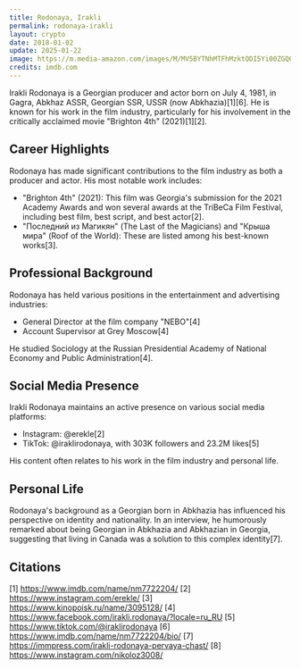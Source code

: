 ```yaml
---
title: Rodonaya, Irakli
permalink: rodonaya-irakli
layout: crypto
date: 2018-01-02
update: 2025-01-22
image: https://m.media-amazon.com/images/M/MV5BYTNhMTFhMzktODI5Yi00ZGQ0LTk5NjItMzJjZGQxMTRiZjBkXkEyXkFqcGc@._V1_FMjpg_UY1841_.jpg
credits: imdb.com
---
```


Irakli Rodonaya is a Georgian producer and actor born on July 4, 1981, in Gagra, Abkhaz ASSR, Georgian SSR, USSR (now Abkhazia)[1][6]. He is known for his work in the film industry, particularly for his involvement in the critically acclaimed movie "Brighton 4th" (2021)[1][2].

## Career Highlights

Rodonaya has made significant contributions to the film industry as both a producer and actor. His most notable work includes:

- "Brighton 4th" (2021): This film was Georgia's submission for the 2021 Academy Awards and won several awards at the TriBeCa Film Festival, including best film, best script, and best actor[2].
- "Последний из Магикян" (The Last of the Magicians) and "Крыша мира" (Roof of the World): These are listed among his best-known works[3].

## Professional Background

Rodonaya has held various positions in the entertainment and advertising industries:

- General Director at the film company "NEBO"[4]
- Account Supervisor at Grey Moscow[4]

He studied Sociology at the Russian Presidential Academy of National Economy and Public Administration[4].

## Social Media Presence

Irakli Rodonaya maintains an active presence on various social media platforms:

- Instagram: @erekle[2]
- TikTok: @iraklirodonaya, with 303K followers and 23.2M likes[5]

His content often relates to his work in the film industry and personal life.

## Personal Life

Rodonaya's background as a Georgian born in Abkhazia has influenced his perspective on identity and nationality. In an interview, he humorously remarked about being Georgian in Abkhazia and Abkhazian in Georgia, suggesting that living in Canada was a solution to this complex identity[7].

## Citations

[1] https://www.imdb.com/name/nm7722204/
[2] https://www.instagram.com/erekle/
[3] https://www.kinopoisk.ru/name/3095128/
[4] https://www.facebook.com/irakli.rodonaya/?locale=ru_RU
[5] https://www.tiktok.com/@iraklirodonaya
[6] https://www.imdb.com/name/nm7722204/bio/
[7] https://immpress.com/irakli-rodonaya-pervaya-chast/
[8] https://www.instagram.com/nikoloz3008/
